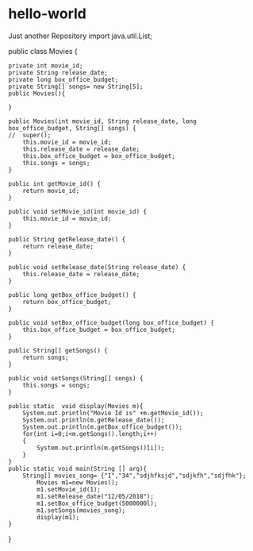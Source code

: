 # hello-world
Just another Repository
import java.util.List;

public class Movies {
	
	private int movie_id;
	private String release_date;
	private long box_office_budget;
	private String[] songs= new String[5];
	public Movies(){
		
	}
	
	public Movies(int movie_id, String release_date, long box_office_budget, String[] songs) {
	//	super();
		this.movie_id = movie_id;
		this.release_date = release_date;
		this.box_office_budget = box_office_budget;
		this.songs = songs;
	}

	public int getMovie_id() {
		return movie_id;
	}

	public void setMovie_id(int movie_id) {
		this.movie_id = movie_id;
	}

	public String getRelease_date() {
		return release_date;
	}

	public void setRelease_date(String release_date) {
		this.release_date = release_date;
	}

	public long getBox_office_budget() {
		return box_office_budget;
	}

	public void setBox_office_budget(long box_office_budget) {
		this.box_office_budget = box_office_budget;
	}

	public String[] getSongs() {
		return songs;
	}

	public void setSongs(String[] songs) {
		this.songs = songs;
	}
	
	public static  void display(Movies m){
		System.out.println("Movie Id is" +m.getMovie_id());
		System.out.println(m.getRelease_date());
		System.out.println(m.getBox_office_budget());
		for(int i=0;i<m.getSongs().length;i++)
		{
			System.out.println(m.getSongs()[i]);
		}
	}
	public static void main(String [] arg){
		String[] movies_song= {"1","34","sdjhfksjd","sdjkfh","sdjfhk"};
			Movies m1=new Movies();
			m1.setMovie_id(1);
			m1.setRelease_date("12/05/2018");
			m1.setBox_office_budget(5000000l);
			m1.setSongs(movies_song);
			display(m1);
	}
	
	
	
}
